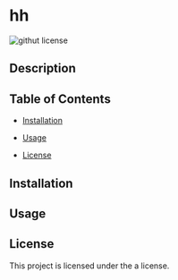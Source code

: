 # hh
  ![githut license](https://img.shields.io/badge/License-a-blueviolet.svg)

## Description

## Table of Contents

* [Installation](#installation)

* [Usage](#usage)
* [License](#license)

## Installation

## Usage


  ## License
  
  This project is licensed under the a  license.
  

